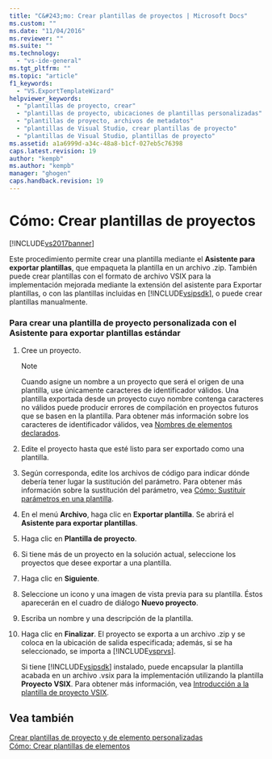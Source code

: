 ```yaml
---
title: "C&#243;mo: Crear plantillas de proyectos | Microsoft Docs"
ms.custom: ""
ms.date: "11/04/2016"
ms.reviewer: ""
ms.suite: ""
ms.technology: 
  - "vs-ide-general"
ms.tgt_pltfrm: ""
ms.topic: "article"
f1_keywords: 
  - "VS.ExportTemplateWizard"
helpviewer_keywords: 
  - "plantillas de proyecto, crear"
  - "plantillas de proyecto, ubicaciones de plantillas personalizadas"
  - "plantillas de proyecto, archivos de metadatos"
  - "plantillas de Visual Studio, crear plantillas de proyecto"
  - "plantillas de Visual Studio, plantillas de proyecto"
ms.assetid: a1a6999d-a34c-48a8-b1cf-027eb5c76398
caps.latest.revision: 19
author: "kempb"
ms.author: "kempb"
manager: "ghogen"
caps.handback.revision: 19
---
```

# C&#243;mo: Crear plantillas de proyectos
[!INCLUDE[vs2017banner](../code-quality/includes/vs2017banner.md)]

Este procedimiento permite crear una plantilla mediante el **Asistente para exportar plantillas**, que empaqueta la plantilla en un archivo .zip.  También puede crear plantillas con el formato de archivo VSIX para la implementación mejorada mediante la extensión del asistente para Exportar plantillas, o con las plantillas incluidas en [!INCLUDE[vsipsdk](../extensibility/includes/vsipsdk_md.md)], o puede crear plantillas manualmente.  
  
### Para crear una plantilla de proyecto personalizada con el Asistente para exportar plantillas estándar  
  
1.  Cree un proyecto.  
  
    > [!NOTE]
    >  Cuando asigne un nombre a un proyecto que será el origen de una plantilla, use únicamente caracteres de identificador válidos.  Una plantilla exportada desde un proyecto cuyo nombre contenga caracteres no válidos puede producir errores de compilación en proyectos futuros que se basen en la plantilla.  Para obtener más información sobre los caracteres de identificador válidos, vea [Nombres de elementos declarados](/dotnet/visual-basic/programming-guide/language-features/declared-elements/declared-element-names).  
  
2.  Edite el proyecto hasta que esté listo para ser exportado como una plantilla.  
  
3.  Según corresponda, edite los archivos de código para indicar dónde debería tener lugar la sustitución del parámetro.  Para obtener más información sobre la sustitución del parámetro, vea [Cómo: Sustituir parámetros en una plantilla](../ide/how-to-substitute-parameters-in-a-template.md).  
  
4.  En el menú **Archivo**, haga clic en **Exportar plantilla**.  Se abrirá el **Asistente para exportar plantillas**.  
  
5.  Haga clic en **Plantilla de proyecto**.  
  
6.  Si tiene más de un proyecto en la solución actual, seleccione los proyectos que desee exportar a una plantilla.  
  
7.  Haga clic en **Siguiente**.  
  
8.  Seleccione un icono y una imagen de vista previa para su plantilla.  Éstos aparecerán en el cuadro de diálogo **Nuevo proyecto**.  
  
9. Escriba un nombre y una descripción de la plantilla.  
  
10. Haga clic en **Finalizar**.  El proyecto se exporta a un archivo .zip y se coloca en la ubicación de salida especificada; además, si se ha seleccionado, se importa a [!INCLUDE[vsprvs](../code-quality/includes/vsprvs_md.md)].  
  
     Si tiene [!INCLUDE[vsipsdk](../extensibility/includes/vsipsdk_md.md)] instalado, puede encapsular la plantilla acabada en un archivo .vsix para la implementación utilizando la plantilla **Proyecto VSIX**.  Para obtener más información, vea [Introducción a la plantilla de proyecto VSIX](../extensibility/getting-started-with-the-vsix-project-template.md).  
  
## Vea también  
 [Crear plantillas de proyecto y de elemento personalizadas](../ide/creating-project-and-item-templates.md)   
 [Cómo: Crear plantillas de elementos](../ide/how-to-create-item-templates.md)